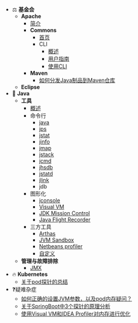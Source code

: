 <!-- docs/_sidebar.md -->

- ⚖️ **基金会**
  - **Apache**
    - [简介](apache/apache.md)
    - **Commons**
      - [首页](apache/commons/commons.md)
      - CLI
        - [概述](apache/commons/cli/overview.md)
        - [用户指南](apache/commons/cli/getting-started.md)
        - [使用CLI](apache/commons/cli/using-cli.md)
    - **Maven**
      - [如何分发Java制品到Maven仓库](apache/maven/maven-distribution-artifact.md)
  - **Eclipse**
- 🚀 **Java**
  - **工具**
    - [概述](java/tools/overview.md)
    - 命令行
      - [java](java/tools/cli/java.md)
      - [jps](java/tools/cli/jps.md)
      - [jstat](java/tools/cli/jstat.md)
      - [jinfo](java/tools/cli/jinfo.md)
      - [jmap](java/tools/cli/jmap.md)
      - [jstack](java/tools/cli/jstack.md)
      - [jcmd](java/tools/cli/jcmd.md)
      - [jhsdb](java/tools/cli/jhsdb.md)
      - [jstatd](java/tools/cli/jstatd.md)
      - [jlink](java/tools/cli/jlink.md)
      - jdb
    - 图形化
      - [jconsole](java/tools/gui/jconsole.md)
      - [Visual VM](java/tools/gui/visual-vm.md)
      - [JDK Mission Control](java/tools/gui/jmc.md)
      - [Java Flight Recorder](java/tools/gui/jfr.md)
    - 三方工具
      - [Arthas](java/tools/third/arthas.md)
      - [JVM Sandbox](java/tools/third/jvm-sandbox.md)
      - [Netbeans profiler](java/tools/third/netbeans-profiler.md)
      - [自定义](java/tools/third/custom.md)
  - **管理与故障排除**
    - [JMX](java/management-troubleshoot/jmx.md)
- 🔥 **Kubernetes**
  - [关于pod探针的总结](kubernetes/probe.md)
- ❓疑难杂症
  - [如何正确的设置JVM参数，以及pod内存疑问？](troubleshoot/jvm-options-setting.md)
  - [关于SpringBoot中3个探针的原理分析](troubleshoot/spring-boot-actuator-probe.md)
  - [使用Visual VM和IDEA Profiler对内存进行优化](troubleshoot/memory-performance-optimization.md)


